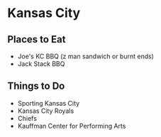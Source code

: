 # Kansas City

## Places to Eat
- Joe's KC BBQ (z man sandwich or burnt ends)
- Jack Stack BBQ

## Things to Do
- Sporting Kansas City
- Kansas City Royals
- Chiefs
- Kauffman Center for Performing Arts
